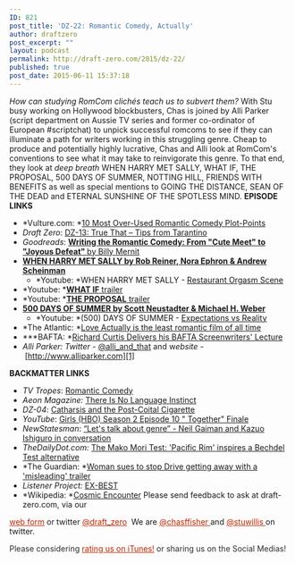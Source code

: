 ```yaml
---
ID: 821
post_title: 'DZ-22: Romantic Comedy, Actually'
author: draftzero
post_excerpt: ""
layout: podcast
permalink: http://draft-zero.com/2015/dz-22/
published: true
post_date: 2015-06-11 15:37:18
---
```

*How can studying RomCom clichés teach us to subvert them?* With Stu busy working on Hollywood blockbusters, Chas is joined by Alli Parker (script department on Aussie TV series and former co-ordinator of European #scriptchat) to unpick successful romcoms to see if they can illuminate a path for writers working in this struggling genre. Cheap to produce and potentially highly lucrative, Chas and Alli look at RomCom's conventions to see what it may take to reinvigorate this genre. To that end, they look at *deep breath* WHEN HARRY MET SALLY, WHAT IF, THE PROPOSAL, 500 DAYS OF SUMMER, NOTTING HILL, FRIENDS WITH BENEFITS as well as special mentions to GOING THE DISTANCE, SEAN OF THE DEAD and ETERNAL SUNSHINE OF THE SPOTLESS MIND. **EPISODE LINKS** 
*   *Vulture.com: *<a href="http://whatculture.com/film/10-most-over-used-romantic-comedy-plot-points.php" target="_blank">10 Most Over-Used Romantic Comedy Plot-Points</a>
*   *Draft Zero*: <a href="http://draft-zero.com/2014/dz-13/" target="_blank">DZ-13: True That – Tips from Tarantino</a>
*   *Goodreads*: <a href="https://www.goodreads.com/book/show/34220.Writing_the_Romantic_Comedy" target="_blank"><strong>Writing the Romantic Comedy: From "Cute Meet" to "Joyous Defeat" </strong>by Billy Mernit</a>
*   **<a href="http://www.dailyscript.com/scripts/whenharrymesally.pdf" target="_blank">WHEN HARRY MET SALLY by Rob Reiner, Nora Ephron & Andrew Scheinman</a>** 
    *   *Youtube: *WHEN HARRY MET SALLY - <a href="https://www.youtube.com/watch?v=FZluzt3H6tk" target="_blank">Restaurant Orgasm Scene</a>
*   *Youtube: *<a href="https://www.youtube.com/watch?v=A86JGbBEaBk" target="_blank"><strong>WHAT IF</strong> trailer</a>
*   *Youtube: *<a href="https://www.youtube.com/watch?v=RFL8b1p1ELY" target="_blank"><strong>THE PROPOSAL</strong> trailer</a>
*   **<a href="http://readwatchwrite.com/wp-content/uploads/2013/06/500DaysofSummer.pdf" target="_blank">500 DAYS OF SUMMER by Scott Neustadter & Michael H. Weber</a>** 
    *   *Youtube: *(500) DAYS OF SUMMER - <a href="https://www.youtube.com/watch?v=r-xJ15AN9ts" target="_blank">Expectations vs Reality</a>
*   *The Atlantic: *<a href="http://www.theatlantic.com/entertainment/archive/2013/12/-em-love-actually-em-is-the-least-romantic-film-of-all-time/282091/" target="_blank">Love Actually is the least romantic film of all time</a>
*   ***BAFTA: *<a href="http://www.bafta.org/film/features/richard-curtis-delivers-his-bafta-screenwriters-lecture" target="_blank">Richard Curtis Delivers his BAFTA Screenwriters' Lecture</a>
*   *Alli Parker:* *Twitter -* <a href="https://twitter.com/alli_and_that" target="_blank">@alli_and_that</a> and w*ebsite -* [http://www.alliparker.com][1]

**BACKMATTER LINKS** 
*   *TV Tropes*: <a href="http://tvtropes.org/pmwiki/pmwiki.php/Main/RomanticComedy" target="_blank">Romantic Comedy</a>
*   *Aeon Magazine:* <a href="http://aeon.co/magazine/culture/there-is-no-language-instinct/" target="_blank">There Is No Language Instinct</a>
*   *DZ-04*: <a href="http://draft-zero.com/2014/dz-04/" target="_blank">Catharsis and the Post-Coital Cigarette</a>
*   *YouTube*: <a href="https://www.youtube.com/watch?v=94vEy2PXr24" target="_blank">Girls (HBO) Season 2 Episode 10 " Together" Finale</a>
*   *NewStatesman*: <a href="http://www.newstatesman.com/2015/05/neil-gaiman-kazuo-ishiguro-interview-literature-genre-machines-can-toil-they-can-t-imagine" target="_blank">“Let's talk about genre” - Neil Gaiman and Kazuo Ishiguro in conversation</a>
*   *TheDailyDot.com:* <a href="http://www.dailydot.com/fandom/mako-mori-test-bechdel-pacific-rim/" target="_blank">The Mako Mori Test: 'Pacific Rim' inspires a Bechdel Test alternative</a>
*   *The Guardian: *<a href="http://www.theguardian.com/film/2011/oct/10/woman-sues-drive-trailer" target="_blank">Woman sues to stop Drive getting away with a 'misleading' trailer</a>
*   *Listener Project:* [EX-BEST][2]
*   *Wikipedia: *<a href="http://en.wikipedia.org/wiki/Cosmic_Encounter" target="_blank">Cosmic Encounter</a> Please send feedback to ask at draft-zero.com, via our 

<a style="font-weight: inherit; font-style: inherit; color: #ba2500;" href="http://draft-zero.com/feedback/" target="_blank">web form</a> or twitter <a style="font-weight: inherit; font-style: inherit; color: #ba2500;" href="https://twitter.com/draft_zero" target="_blank">@draft_zero</a>  We are <a style="font-weight: inherit; font-style: inherit; color: #ba2500;" href="http://www.twitter.com/chasffisher" target="_blank">@chasffisher </a>and <a style="font-weight: inherit; font-style: inherit; color: #ba2500;" href="http://www.twitter.com/stuwillis" target="_blank">@stuwillis </a>on twitter. <p style="color: #2d2d2d;">
  Please considering <a style="font-weight: inherit; font-style: inherit; color: #ba2500;" href="https://itunes.apple.com/au/podcast/draft-zero-screenwriting-podcast/id847126598?mt=2&ls=1">rating us on iTunes!</a> or sharing us on the Social Medias!
</p>

 [1]: http://www.google.com/url?q=http%3A%2F%2Fwww.alliparker.com&sa=D&sntz=1&usg=AFQjCNG12273u3eDRaCywdiouETo5zT5BA
 [2]: https://www.facebook.com/exbesttheseries